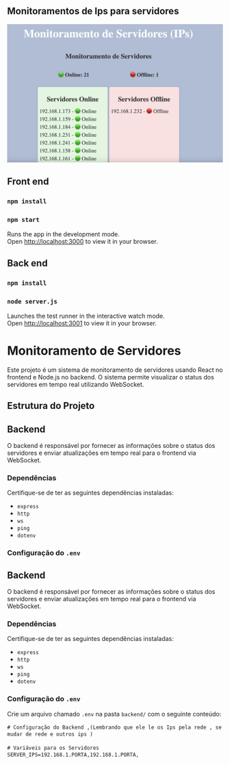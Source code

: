## Monitoramentos de Ips para servidores 

![Texto Alternativo](./ui//imagens/image.png)

## Front end 
### `npm install`
### `npm start`

Runs the app in the development mode.\
Open [http://localhost:3000](http://localhost:3000) to view it in your browser.

## Back end 
### `npm install`
### `node server.js`

Launches the test runner in the interactive watch mode.\
Open [http://localhost:3001](http://localhost:3001) to view it in your browser.



# Monitoramento de Servidores

Este projeto é um sistema de monitoramento de servidores usando React no frontend e Node.js no backend. O sistema permite visualizar o status dos servidores em tempo real utilizando WebSocket.

## Estrutura do Projeto



## Backend

O backend é responsável por fornecer as informações sobre o status dos servidores e enviar atualizações em tempo real para o frontend via WebSocket.

### Dependências

Certifique-se de ter as seguintes dependências instaladas:
- `express`
- `http`
- `ws`
- `ping`
- `dotenv`

### Configuração do `.env`


## Backend

O backend é responsável por fornecer as informações sobre o status dos servidores e enviar atualizações em tempo real para o frontend via WebSocket.

### Dependências

Certifique-se de ter as seguintes dependências instaladas:
- `express`
- `http`
- `ws`
- `ping`
- `dotenv`

### Configuração do `.env`

Crie um arquivo chamado `.env` na pasta `backend/` com o seguinte conteúdo:

```dotenv
# Configuração do Backend ,(Lembrando que ele le os Ips pela rede , se mudar de rede e outros ips )

# Variáveis para os Servidores 
SERVER_IPS=192.168.1.PORTA,192.168.1.PORTA,


